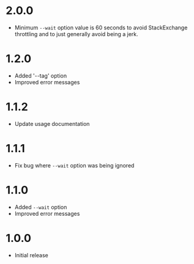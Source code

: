 # 2.0.0

- Minimum `--wait` option value is 60 seconds to avoid StackExchange throttling and to just generally avoid being a jerk.

# 1.2.0

- Added '--tag' option
- Improved error messages

# 1.1.2

- Update usage documentation

# 1.1.1

- Fix bug where `--wait` option was being ignored

# 1.1.0

- Added `--wait` option
- Improved error messages

# 1.0.0

- Initial release